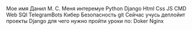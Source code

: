 Мое имя Данил М. С.
 Меня интеремуе   Python Django Html Css JS  CMD  Web  SQl  TelegramBots  Кибер Безопасность  git 
Сейчас учусь деплойит проекты Django для чего нужно пройти уроки по: Doker  Nginx
